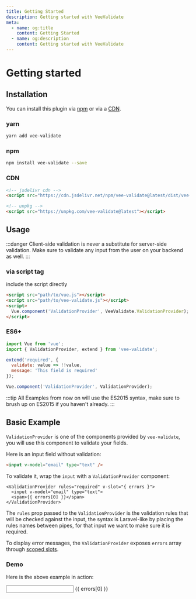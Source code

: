 ```yaml
---
title: Getting Started
description: Getting started with VeeValidate
meta:
  - name: og:title
    content: Getting Started
  - name: og:description
    content: Getting started with VeeValidate
---
```


# Getting started

## Installation

You can install this plugin via [npm](#npm) or via a [CDN](#cdn).

### yarn

```bash
yarn add vee-validate
```

### npm

```bash
npm install vee-validate --save
```

### CDN

```html
<!-- jsdelivr cdn -->
<script src="https://cdn.jsdelivr.net/npm/vee-validate@latest/dist/vee-validate.js"></script>

<!-- unpkg -->
<script src="https://unpkg.com/vee-validate@latest"></script>
```

## Usage

:::danger
Client-side validation is never a substitute for server-side validation. Make sure to validate any input from the user on your backend as well.
:::

### via script tag

include the script directly

```html
<script src="path/to/vue.js"></script>
<script src="path/to/vee-validate.js"></script>
<script>
  Vue.component('ValidationProvider', VeeValidate.ValidationProvider);
</script>
```

### ES6+

```js
import Vue from 'vue';
import { ValidationProvider, extend } from 'vee-validate';

extend('required', {
  validate: value => !!value,
  message: 'This field is required'
});

Vue.component('ValidationProvider', ValidationProvider);
```

:::tip
All Examples from now on will use the ES2015 syntax, make sure to brush up on ES2015 if you haven't already.
:::

## Basic Example

`ValidationProvider` is one of the components provided by `vee-validate`, you will use this component to validate your fields.

Here is an input field without validation:

```html
<input v-model="email" type="text" />
```

To validate it, wrap the `input` with a `ValidationProvider` component:

```vue{1,4}
<ValidationProvider rules="required" v-slot="{ errors }">
  <input v-model="email" type="text">
  <span>{{ errors[0] }}</span>
</ValidationProvider>
```

The `rules` prop passed to the `ValidationProvider` is the validation rules that will be checked against the input, the syntax is Laravel-like by placing the rules names between pipes, for that input we want to make sure it is required.

To display error messages, the `ValidationProvider` exposes `errors` array through [scoped slots](https://vuejs.org/v2/guide/components-slots.html#Scoped-Slots).

### Demo

Here is the above example in action:

<ValidationProvider rules="required" v-slot="{ errors }">
  <input v-model="email" type="text">
  <span>{{ errors[0] }}</span>
</ValidationProvider>

<script>
export default {
 data: () => ({
    email: ''
  })
};
</script>
